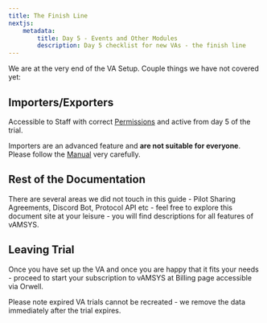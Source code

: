 ```yaml
---
title: The Finish Line
nextjs:  
    metadata:  
        title: Day 5 - Events and Other Modules
        description: Day 5 checklist for new VAs - the finish line
---
```


We are at the very end of the VA Setup. Couple things we have not covered yet:

## Importers/Exporters
Accessible to Staff with correct [Permissions](/orwell/staff#data-settings) and active from day 5 of the trial.

Importers are an advanced feature and **are not suitable for everyone**. Please follow the [Manual](/data) very carefully.

## Rest of the Documentation
There are several areas we did not touch in this guide - Pilot Sharing Agreements, Discord Bot, Protocol API etc - feel free to explore this document site at your leisure - you will find descriptions for all features of vAMSYS.

## Leaving Trial
Once you have set up the VA and once you are happy that it fits your needs - proceed to start your subscription to vAMSYS at Billing page accessible via Orwell.

Please note expired VA trials cannot be recreated - we remove the data immediately after the trial expires.